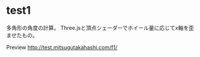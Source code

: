 # test1


多角形の角度の計算。 Three.jsと頂点シェーダーでホイール量に応じてx軸を歪ませたもの。

Preview
http://test.mitsugutakahashi.com/f1/
